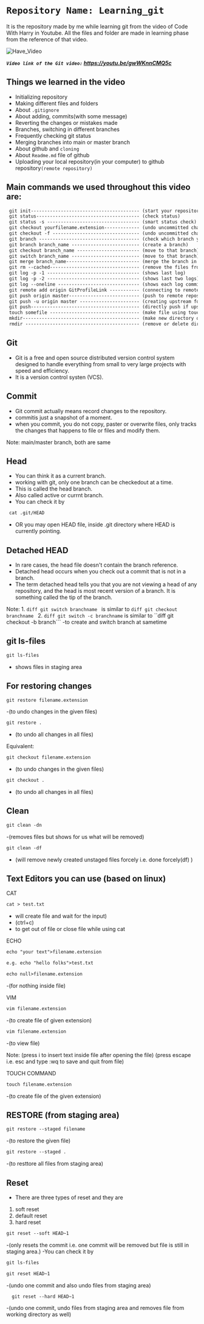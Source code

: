 #  `Repository Name: Learning_git`

It is the repository made by me while learning git from the video of Code With Harry in Youtube. All the files and folder are made in learning phase from the reference of that video. 

![Have_Video](https://img.shields.io/badge/Have_Video!-Yes-54b09f.svg)

***`Video link of the Git video:` https://youtu.be/gwWKnnCMQ5c***

## Things we learned in the video
 - Initializing repository
 - Making different files and folders
 - About `.gitignore`
 - About adding, commits(with some message)
 - Reverting the changes or mistakes made
 - Branches, switching in different branches
 - Frequently checking git status
 - Merging branches into main or master branch
 - About github and `cloning`
 - About `Readme.md` file of github
 - Uploading your local repository(in your computer) to github repository`(remote repository)`

## Main commands we used throughout this video are:
```diff
 git init---------------------------------------- (start your repository)
 git status-------------------------------------- (check status)
 git status -s ---------------------------------- (smart status check)
 git checkout yourfilename.extension------------- (undo uncommitted changes)
 git checkout -f -------------------------------- (undo uncommitted changes forcely)
 git branch ------------------------------------- (check which branch you are in)
 git branch branch_name ------------------------- (create a branch)
 git checkout branch_name ----------------------- (move to that branch)
 git switch branch_name ------------------------- (move to that branch)
 git merge branch_name--------------------------- (merge the branch in current branch)
 git rm --cached--------------------------------- (remove the files from staging area)
 git log -p -1 ---------------------------------- (shows last log)
 git log -p -2 ---------------------------------- (shows last two logs)
 git log --oneline ------------------------------ (shows each log commits in oneline)
 git remote add origin GitProfileLink ----------- (connecting to remote repository)
 git push origin master-------------------------- (push to remote repository)
 git push -u origin master ---------------------- (creating upstream for branch master here)
 git push---------------------------------------- (directly push if upstream is created)
 touch somefile --------------------------------- (make file using touch)
 mkdir------------------------------------------- (make new directory or folder)
 rmdir ------------------------------------------ (remove or delete directory)
```


## Git
- Git is a free and open source distributed version control system designed to handle everything from small to very large projects with speed and efficiency.
- It is a version control systen (VCS).

## Commit
- Git commit actually means record changes to the repository. 
- commitis just a snapshot of a moment. 
- when you commit, you do not copy, paster or overwrite files, only tracks the changes that happens to file or files and modify them.

Note: main/master branch, both are same

## Head
- You can think it as a current branch.
- working with git, only one branch can be checkedout at a time.
- This is called the head branch.
- Also called active or currnt branch.
- You can check it by 
```diff
 cat .git/HEAD
 ```
 - OR you may open HEAD file, inside .git directory where HEAD is currently pointing.

## Detached HEAD
- In rare cases, the head file doesn't contain the branch reference.
- Detached head occurs when you check out a commit that is not in a branch.
- The term detached head tells you that you are not viewing a head of any repository, and the head is most recent version of a branch. It is something called the tip of the branch.

Note: 1. ```diff git switch branchname ``` is similar to ```diff git checkout branchname ```
      2. ```diff git switch -c branchname``` is similar to ``diff git checkout -b branch```
         -to create and switch branch at sametime
         
## git ls-files
```diff
git ls-files
```
- shows files in staging area

## For restoring changes
```diff
git restore filename.extension 
```
-(to undo changes in the given files)
```diff
git restore . 
```
- (to undo all changes in all files)

Equivalent:
```diff 
git checkout filename.extension 
```
- (to undo changes in the given files)
```diff
git checkout . 
```
- (to undo all changes in all files)
      
## Clean
```diff
git clean -dn 
```
-(removes files but shows for us what will be removed)
```diff
git clean -df 
```
- (will remove newly created unstaged files forcely i.e. done forcely(df) )
  
## Text Editors you can use (based on linux)
CAT
```diff
cat > test.txt
```
- will create file and wait for the input)
- (ctrl+c)
- to get out of file or close file while using cat
 
 ECHO
 ```diff 
 echo "your text">filename.extension
 ```
  ```diff
  e.g. echo "hello folks">test.txt
  ```
```diff
echo null>filename.extension 
```
-(for nothing inside file)

VIM
```diff
vim filename.extension 
```
-(to create file of given extension)
```diff
vim filename.extension
```
-(to view file)
  
 Note: (press i to insert text inside file after opening the file)
       (press escape i.e. esc and type :wq to save and quit from file)

TOUCH COMMAND
```diff
touch filename.extension
```
-(to create file of the given extension)

## RESTORE (from staging area)
```diff 
git restore --staged filename
```
-(to restore the given file)
```diff
git restore --staged . 
```
-(to resttore all files from staging area)

## Reset
- There are three types of reset and they are
 1. soft reset
 2. default reset
 3. hard reset

```diff
git reset --soft HEAD~1
```
-(only resets the commit i.e. one commit will be removed but file is still in staging area.)
-You can check it by 
```diff 
git ls-files
```
```diff  
git reset HEAD~1
```
-(undo one commit and also undo files from staging area)
  
```diff
  git reset --hard HEAD~1
```
  -(undo one commit, undo files from staging area and removes file from working directory as well)

